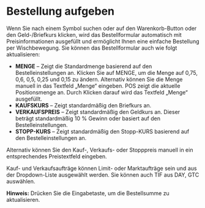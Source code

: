 # **Bestellung aufgeben**

Wenn Sie nach einem Symbol suchen oder auf den Warenkorb-Button oder den Geld-/Briefkurs klicken, wird das Bestellformular automatisch mit Preisinformationen ausgefüllt und ermöglicht Ihnen eine einfache Bestellung per Wischbewegung.
Sie können das Bestellformular auch wie folgt aktualisieren:

- **MENGE** – Zeigt die Standardmenge basierend auf den Bestelleinstellungen an. Klicken Sie auf MENGE, um die Menge auf 0,75, 0,6, 0,5, 0,25 und 0,15 zu ändern.
Alternativ können Sie die Menge manuell in das Textfeld „Menge“ eingeben. POS zeigt die aktuelle Positionsmenge an. Durch Klicken darauf wird das Textfeld „Menge“ ausgefüllt.
- **KAUFSKURS** – Zeigt standardmäßig den Briefkurs an.
- **VERKAUFSPREIS** – Zeigt standardmäßig den Geldkurs an. Dieser beträgt standardmäßig 10 % Gewinn oder basiert auf den Bestelleinstellungen.
- **STOPP-KURS** – Zeigt standardmäßig den Stopp-KURS basierend auf den Bestelleinstellungen an.

Alternativ können Sie den Kauf-, Verkaufs- oder Stopppreis manuell in ein entsprechendes Preistextfeld eingeben.

Kauf- und Verkaufsaufträge können Limit- oder Marktaufträge sein und aus der Dropdown-Liste ausgewählt werden. Sie können auch TIF aus DAY, GTC auswählen.

**Hinweis:** Drücken Sie die Eingabetaste, um die Bestellsumme zu aktualisieren.
